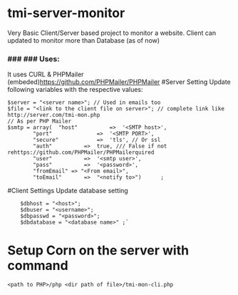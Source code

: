 # tmi-server-monitor
Very Basic Client/Server based project to monitor a website. Client can updated to monitor more than Database (as of now)
### ### ### Uses:
It uses CURL & PHPMailer (embeded)https://github.com/PHPMailer/PHPMailer
#Server Setting
Update following variables with the respective values:
````
$server = "<server name>"; // Used in emails too
$file = "<link to the client file on server>"; // complete link like http://server.com/tmi-mon.php
// As per PHP Mailer 
$smtp = array(	"host" 			=> 	'<SMTP host>',
		"port"				=> 	'<SMTP PORT>',
		"secure"			=> 	'tls', // Or ssl
		"auth"			=>	true, /// False if not rehttps://github.com/PHPMailer/PHPMailerquired
		"user"			=>	'<smtp user>',
		"pass"			=> 	'<password>',
		"fromEmail"	=> "<From email>",
		"toEmail"		=>	"<notify to>")		;
````

#Client Settings
Update database setting
````
    $dbhost = "<host>";
    $dbuser = "<username>";
    $dbpasswd = "<password>";
    $dbdatabase = "<database name>" ;`
````

# Setup Corn on the server with command 
````
<path to PHP>/php <dir path of file>/tmi-mon-cli.php
````
